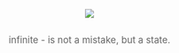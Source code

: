 ﻿  <div align="center" style="margin-bottom: 40px;">
    <img src="https://i.imgur.com/hbCLwcX.png"  style="margin-bottom: 20px;">
    <h1 style="color: #d8a3b3; font-size: 2.8em; margin: 0; letter-spacing: 2px;"></h1>
    <p style="color: #666; font-size: 1.2em; margin-top: 10px;">infinite - is not a mistake, but a state.</p>
    
  </div>
  
